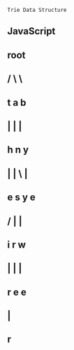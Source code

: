 `Trie Data Structure`
## JavaScript

##         root
##      /    \    \
##      t    a     b
##      |    |     |
##      h    n     y
##      |    |  \  |
##      e    s  y  e
##   /  |    |
##  i   r    w
##  |   |    |
##  r   e    e
##      |
##      r